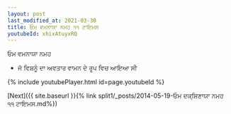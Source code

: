 ```yaml
---
layout: post
last_modified_at: 2021-03-30
title: ਓਮ ਵਮਨਾਯਾ ਨਮਹ ੧੧ ਟਾਇਮਸ
youtubeId: xhixAtuyxRQ
---
```

 
 
 ਓਮ ਵਮਨਾਯਾ ਨਮਹ  
 
 -  ਜੋ ਵਿਸ਼ਨੂੰ ਦਾ ਅਵਤਾਰ ਵਾਮਨ ਦੇ ਰੂਪ ਵਿਚ ਆਇਆ ਸੀ 
 
  
 
  
 
 
 
 
 
 


{% include youtubePlayer.html id=page.youtubeId %}
 
[Next]({{ site.baseurl }}{% link  split1/_posts/2014-05-19-ਓਮ ਦਕ੍ਸ਼ਿਣਾਯਾ ਨਮਹ ੧੧ ਟਾਇਮਸ.md%})
 

